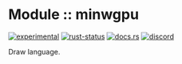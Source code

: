 <!-- {{# generate.module_header{} #}} -->

# Module :: minwgpu
[![experimental](https://raster.shields.io/static/v1?label=stability&message=experimental&color=orange&logoColor=eee)](https://github.com/emersion/stability-badges#experimental) [![rust-status](https://github.com/Wandalen/wTools/actions/workflows/ModuleminwgpuPush.yml/badge.svg)](https://github.com/Wandalen/wTools/actions/workflows/ModuleminwgpuPush.yml) [![docs.rs](https://img.shields.io/docsrs/minwgpu?color=e3e8f0&logo=docs.rs)](https://docs.rs/minwgpu) [![discord](https://img.shields.io/discord/872391416519737405?color=eee&logo=discord&logoColor=eee&label=ask)](https://discord.gg/m3YfbXpUUY)

Draw language.

<!--
### Basic use-case

```rust
use minwgpu::*;

fn main()
{
}
```

### To add to your project

```bash
cargo add minwgpu
```

### Try out from the repository

``` shell test
git clone https://github.com/Wandalen/wTools
cd wTools
cargo run --example minwgpu_trivial
cargo run
```
-->
